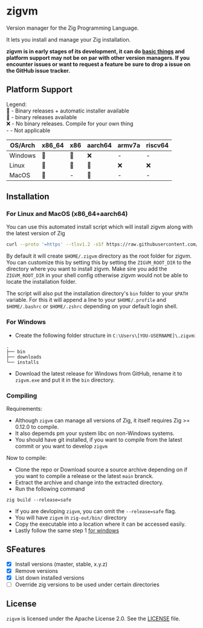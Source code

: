 # zigvm
Version manager for the Zig Programming Language.

It lets you install and manage your Zig installation.

**zigvm is in early stages of its development, it can do [basic things](#supported-features) and platform support 
may not be on par with other version managers. If you encounter issues or want to request a feature
be sure to drop a issue on the GitHub issue tracker.**

## Platform Support
Legend:  
🎉 - Binary releases + automatic installer available  
💪 - binary releases available  
❌ - No binary releases. Compile for your own thing  
\- - Not applicable

| OS/Arch | x86_64 | x86 | aarch64 | armv7a | riscv64 |
|---------|--------|-----|---------|--------|---------|
| Windows |   💪   |  💪 |    ❌   |   -    |    -    |
| Linux   |   🎉   |  🎉 |    🎉   |   ❌   |    ❌   |  
| MacOS   |   🎉   |  -  |    🎉   |   -    |    -    |

## Installation
### For Linux and MacOS (x86_64+aarch64)
You can use this automated install script which will install zigvm along with the latest version of Zig

```sh
curl --proto '=https' --tlsv1.2 -sSf https://raw.githubusercontent.com/AMythicDev/zigvm/main/scripts/install.sh | sh
```

By default it will create `$HOME/.zigvm` directory as the root folder for zigvm. You can customize this by setting this
by setting the `ZIGVM_ROOT_DIR` to the directory where you want to install zigvm. Make sire you add the `ZIGVM_ROOT_DIR`
in your shell config otherwise zigvm would not be able to locate the installation folder.

The script will also put the installation directory's `bin` folder to your `$PATH` variable. For this it will append
a line to your `$HOME/.profile` and `$HOME/.bashrc` or `$HOME/.zshrc` depending on your default login shell.

### For Windows
* Create the following folder structure in `C:\Users\[YOU-USERNAME]\.zigvm`:
```
.
├── bin
├── downloads
└── installs
```
* Download the latest release for Windows from GitHub, rename it to `zigvm.exe` and put it in the `bin` directory.

### Compiling
Requirements:  
- Although `zigvm` can manage all versions of Zig, it itself requires Zig >= 0.12.0 to compile.
- It also depemds pm your system libc on non-Windows systems.
- You should have git installed, if you want to compile from the latest commit or you want to develop `zigvm`

Now to compile:
- Clone the repo or Download source a source archive depending on if you want to compile a release or the latest `main` branck.
- Extract the archive and change into the extracted directory.
- Run the following command
```
zig build --release=safe
```
- If you are devloping `zigvm`, you can omit the `--release=safe` flag.
- You will have `zigvm` in `zig-out/bin/` directory
- Copy the executable into a location where it can be accessed easily.
- Lastly follow the same step 1 [for windows](#for-windows) 

## SFeatures
- [x] Install versions (master, stable, x.y.z)
- [x] Remove versions
- [x] List down installed versions
- [ ] Override zig versions to be used under certain directories

## License
`zigvm` is licensed under the Apache License 2.0. See the [LICENSE](./LICENSE) file.
